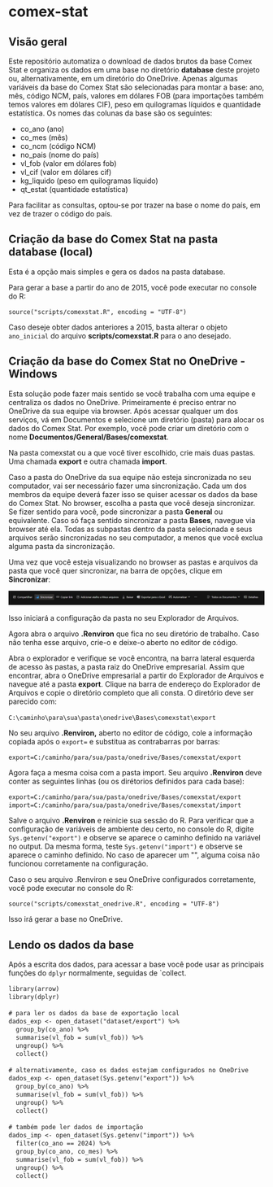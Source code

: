 # comex-stat

## Visão geral

Este repositório automatiza o download de dados brutos da base Comex Stat e organiza os dados em uma base no diretório **database** deste projeto ou, alternativamente, em um diretório do OneDrive. Apenas algumas variáveis da base do Comex Stat são selecionadas para montar a base: ano, mês, código NCM, país, valores em dólares FOB (para importações também temos valores em dólares CIF), peso em quilogramas líquidos e quantidade estatística. Os nomes das colunas da base são os seguintes:

-   co_ano (ano)
-   co_mes (mês)
-   co_ncm (código NCM)
-   no_pais (nome do país)
-   vl_fob (valor em dólares fob)
-   vl_cif (valor em dólares cif)
-   kg_liquido (peso em quilogramas líquido)
-   qt_estat (quantidade estatística)

Para facilitar as consultas, optou-se por trazer na base o nome do país, em vez de trazer o código do país.

## Criação da base do Comex Stat na pasta database (local)

Esta é a opção mais simples e gera os dados na pasta database.

Para gerar a base a partir do ano de 2015, você pode executar no console do R:

```         
source("scripts/comexstat.R", encoding = "UTF-8")
```

Caso deseje obter dados anteriores a 2015, basta alterar o objeto `ano_inicial` do arquivo **scripts/comexstat.R** para o ano desejado.

## Criação da base do Comex Stat no OneDrive - Windows

Esta solução pode fazer mais sentido se você trabalha com uma equipe e centraliza os dados no OneDrive. Primeiramente é preciso entrar no OneDrive da sua equipe via browser. Após acessar qualquer um dos serviços, vá em Documentos e selecione um diretório (pasta) para alocar os dados do Comex Stat. Por exemplo, você pode criar um diretório com o nome **Documentos/General/Bases/comexstat**.

Na pasta comexstat ou a que você tiver escolhido, crie mais duas pastas. Uma chamada **export** e outra chamada **import**.

Caso a pasta do OneDrive da sua equipe não esteja sincronizada no seu computador, vai ser necessário fazer uma sincronização. Cada um dos membros da equipe deverá fazer isso se quiser acessar os dados da base do Comex Stat. No browser, escolha a pasta que você deseja sincronizar. Se fizer sentido para você, pode sincronizar a pasta **General** ou equivalente. Caso só faça sentido sincronizar a pasta **Bases**, navegue via browser até ela. Todas as subpastas dentro da pasta selecionada e seus arquivos serão sincronizadas no seu computador, a menos que você exclua alguma pasta da sincronização.

Uma vez que você esteja visualizando no browser as pastas e arquivos da pasta que você quer sincronizar, na barra de opções, clique em **Sincronizar**:

![](img/barra_onedrive.jpg)

Isso iniciará a configuração da pasta no seu Explorador de Arquivos.

Agora abra o arquivo **.Renviron** que fica no seu diretório de trabalho. Caso não tenha esse arquivo, crie-o e deixe-o aberto no editor de código.

Abra o explorador e verifique se você encontra, na barra lateral esquerda de acesso às pastas, a pasta raiz do OneDrive empresarial. Assim que encontrar, abra o OneDrive empresarial a partir do Explorador de Arquivos e navegue até a pasta **export**. Clique na barra de endereço do Explorador de Arquivos e copie o diretório completo que ali consta. O diretório deve ser parecido com:

`C:\caminho\para\sua\pasta\onedrive\Bases\comexstat\export`

No seu arquivo **.Renviron,** aberto no editor de código, cole a informação copiada após o `export=` e substitua as contrabarras por barras:

```         
export=C:/caminho/para/sua/pasta/onedrive/Bases/comexstat/export
```

Agora faça a mesma coisa com a pasta import. Seu arquivo **.Renviron** deve conter as seguintes linhas (ou os dirétorios definidos para cada base):

```         
export=C:/caminho/para/sua/pasta/onedrive/Bases/comexstat/export
import=C:/caminho/para/sua/pasta/onedrive/Bases/comexstat/import
```

Salve o arquivo **.Renviron** e reinicie sua sessão do R. Para verificar que a configuração de variáveis de ambiente deu certo, no console do R, digite `Sys.getenv("export")` e observe se aparece o caminho definido na variável no output. Da mesma forma, teste `Sys.getenv("import")` e observe se aparece o caminho definido. No caso de aparecer um "", alguma coisa não funcionou corretamente na configuração.

Caso o seu arquivo .Renviron e seu OneDrive configurados corretamente, você pode executar no console do R:

```         
source("scripts/comexstat_onedrive.R", encoding = "UTF-8")
```

Isso irá gerar a base no OneDrive.

## Lendo os dados da base

Após a escrita dos dados, para acessar a base você pode usar as principais funções do `dplyr` normalmente,
seguidas de `collect.

```
library(arrow)
library(dplyr)

# para ler os dados da base de exportação local
dados_exp <- open_dataset("dataset/export") %>% 
  group_by(co_ano) %>% 
  summarise(vl_fob = sum(vl_fob)) %>% 
  ungroup() %>% 
  collect()
  
# alternativamente, caso os dados estejam configurados no OneDrive
dados_exp <- open_dataset(Sys.getenv("export")) %>% 
  group_by(co_ano) %>% 
  summarise(vl_fob = sum(vl_fob)) %>% 
  ungroup() %>% 
  collect()
  
# também pode ler dados de importação
dados_imp <- open_dataset(Sys.getenv("import")) %>% 
  filter(co_ano == 2024) %>%
  group_by(co_ano, co_mes) %>% 
  summarise(vl_fob = sum(vl_fob)) %>% 
  ungroup() %>% 
  collect()
  
```